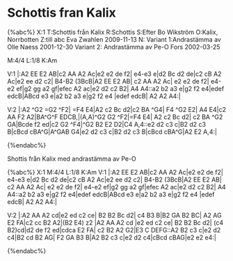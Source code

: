# Schottis fran Kalix

{%abc%}
X:1
T:Schottis från Kalix
R:Schottis
S:Efter Bo Wikström 
O:Kalix, Norrbotten
Z:till abc Eva Zwahlen 2009-11-13
N: Variant 1:Andrastämma av Olle Naess 2001-12-30 Variant 2: Andrastämma av Pe-O Fors 2002-03-25

M:4/4
L:1/8
K:Am

V:1
|:A2 EE E2 AB|c2 AA A2 Ac|e2 e2 de f2| e4-e3 e|d2 Bc d2 de|c2 cB A2 Ac|e2 ee d2 c2| B4-B2 (3BcB|A2 EE E2 AB| c2 AA A2 Ac| e2 e2 de f2| e4-e2 ef|g2 gg a2 gf|efec A2 ac|e2 d2 c2 B2| A4 A4::a2 b2 a3 e|g2 f2 e4|edef edcB|ABcd e3 e|a2 b2 a3 e|g2 f2 e4 |edef edcB| A2 A2 A4:| 

V:2
|:A2 ^G2 =G2 ^F2| =F4 E4|A2 c2 Bc d2|c2 BA ^G4| F4 ^G2 E2| A4 E4|c2 AA F2 A2|BA^G^F EDCB,|(A,A)^G2 G2 ^F2|=F4 E4| A2 c2 Bc d2| c2 BA ^G2 GA|Bcde f2 ed|c2 G2 ^F4|^G2 B2 E2 D2|C4 A,4::e2 d2 c3 c|B2 d2 c3 B|cBcd cBA^G|A^GAB G4|e2 d2 c3 c|B2 d2 c3 B|cBcd cBA^G|A2 E2 A,4:|

{%endabc%}

Shottis från Kalix med andrastämma av Pe-O

{%abc%}
X:1
M:4/4
L:1/8
K:Am
V:1
|:A2 EE E2 AB|c2 AA A2 Ac|e2 e2 de f2| e4-e3 e|d2 Bc d2 de|c2 cB A2 Ac|e2 ee d2 c2| B4-B2 (3BcB|A2 EE E2 AB| c2 AA A2 Ac| e2 e2 de f2| e4-e2 ef|g2 gg a2 gf|efec A2 ac|e2 d2 c2 B2| A4 A4::a2 b2 a3 e|g2 f2 e4|edef edcB|ABcd e3 e|a2 b2 a3 e|g2 f2 e4 |edef edcB| A2 A2 A4:| 

V:2
|:A2 AA A2 cd|e2 ed c2 ce| B2 B2 Bc d2| c4 B3 B|B2 GA B2 BC| A2 AG E2 FA|c2 cc B2 A2|(B2 E4) z2 |A2 AA A2 cd |e2 ed c2 ce| B2 B2 Bc d2| (c4 B2)cd|d2 de f2 ed|cdca E2 FA| c2 B2 A2 G2|E3 C DEFG::A2 B2 c3 c|e2 d2 c4|B2 cd B2 AG| F2 GA B3 B|A2 B2 c3 c|e2 d2 c4|cBcd cBAG|e2 e2 e4:|

{%endabc%}
